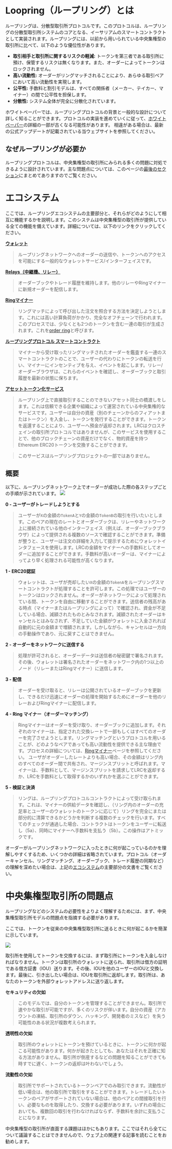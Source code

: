 # Loopring（ループリング）とは

ループリングは、分散型取引所プロトコルです。このプロトコルは、ループリングの分散型取引所システムのコアとなる、イーサリアムのスマートコントラクトとして実装されます。ループリングには、以前から用いられている中央集権型の取引所に比べて、以下のような優位性があります。

* **取引相手と取引所に関するリスクの軽減:** トークンを第三者である取引所に預け、保管するリスクは無くなります。また、オーダーによってトークンはロックされません。
* **高い流動性:** オーダーがリングマッチされることにより、あらゆる取引ペアにおいて高い流動性を実現します。
* **公平性:** 手数料と割引モデルは、すべての関係者（メーカー、テイカー、マイナー）の間で公平性を担保します。
* **分散性:** システム全体が完全に分散化されています。

ホワイトペーパーでは、ループリングプロトコルの背景と一般的な設計について詳しく知ることができます。プロトコルの実装を進めていくに従って、[ホワイトペーパー](https://github.com/Loopring/whitepaper/raw/master/en_whitepaper.pdf)の詳細の一部が古くなる可能性があります。
相違がある場合は、最新の公式アップデートが記載されている当ウェブサイトを参照してください。

## なぜループリングが必要か
ループリングプロトコルは、中央集権型の取引所にみられる多くの問題に対処できるように設計されています。主な問題点については、このページの[最後のセクション](overview.md#issues-with-centralized-exchanges)にまとめてありますのでご覧ください。

# エコシステム
ここでは、ループリングエコシステムの主要部分と、それらがどのようにして相互に機能するかを説明します。このシステムは中央集権型の取引所が提供している全ての機能を備えています。詳細については、以下のリンクをクリックしてください。

**[ウォレット](./projects/wallet.md)**
> ループリングネットワークへのオーダーの送信や、トークンへのアクセスを可能にする一般的なウォレットサービス/インターフェイスです。

**[Relays（中継機、リレー）](./projects/relay.md)**
> オーダーブックやトレード履歴を維持します。他のリレーやRingマイナーに新規オーダーを配信します。

**[Ringマイナー](./projects/ringminer.md)**
> リングマッチによって呼び出した注文を照合する方法を決定しようとします。これには高い計算負荷がかかり、完全なオフチェーンで行われます。このプロセスでは、少なくとも2つのトークンを含む一連の取引が生成されます。これを[order ring](./projects/protocol.md#order-ring)と呼びます。

**[ループリングプロトコル スマートコントラクト](./projects/protocol.md)**
> マイナーから受け取ったリングマッチされたオーダーを鑑査する一連のスマートコントラクトのことで、ユーザーの代わりにトークンの転送を行い、マイナーにインセンティブを与え、イベントを起こします。リレー/オーダーブラウザは、これらのイベントを確認し、オーダーブックと取引履歴を最新の状態に保ちます。

**[アセットトークン化サービス](./projects/tokenization.md)**
> ループリング上で直接取引することのできないアセット同士の橋渡しをします。これは信頼できる企業や組織によって運営されている中央集権的なサービスです。ユーザーは自分の資産（別のチェーンからのフィアットまたはトークン）を入金し、トークンを発行することができます。トークンを返還することにより、ユーザーへ預金が返却されます。LRCはクロスチェインの取引所プロトコルではありませんが、このサービスを使用することで、他のブロックチェーンの資産だけでなく、物的資産を持つEthereum ERC20トークンを交換することができます。

> このサービスはループリングプロジェクトの一部ではありません。

## 概要
以下に、ループリングネットワーク上でオーダーが成功した際の各ステップごとの手順が示されています。 
![](./img/diagrams/loopring-overview.png)
 
**0 - ユーザーがトレードしようとする**
> ユーザーが`X`の金額の`TokenA`と`Y`の金額の`TokenB`の取引を行いたいとします。このペアの現在のレートとオーダーブックは、リレーやネットワーク上に接続されている他のインターフェイス（例えば、オーダーブックブラウザ）によって提供される複数のソースで確認することができます。準備が整うと、ユーザーは注文の詳細を入力して提示するためにウォレットインタフェースを使用します。LRCの金額をマイナーへの手数料としてオーダーに追加することができます。手数料が高いオーダーは、マイナーによってより早く処理される可能性が高くなります。

**1 - ERC20認証**
> ウォレットは、ユーザが売却したい`X`の金額の`TokenA`をループリングスマートコントラクトが処理することを許可します。この処理ではユーザーのトークンはロックされません。オーダーがネットワークによって処理されている間、トークンを自由に移動することができます。送信者の残高がある時点（マイナーまたはループリングによって）で確認され、資金が不足している場合、減額されたものとみなされます。減額されたオーダーはキャンセルとはみなされず、不足していた金額がウォレットに入金されれば自動的に元の金額まで増額されます。しかしながら、キャンセルは一方向の手動操作であり、元に戻すことはできません。

**2 - オーダーをネットワークに送信する**
> 処理が許可されると、オーダーデータは送信者の秘密鍵で署名されます。その後、ウォレットは署名されたオーダーをネットワーク内の1つ以上のノード（リレーまたはRingマイナー）に送信します。

**3 - 配信**
> オーダーを受け取ると、リレーは公開されているオーダーブックを更新し、できるだけ迅速にオーダーの処理を開始するためにオーダーを他のリレーおよびRingマイナーに配信します。

**4 - Ring マイナー（オーダーマッチング）**
> Ringマイナーはオーダーを受け取り、オーダーブックに追加します。それぞれのマイナーは、指定された交換レートで一部もしくはすべてのオーダーを完了させようとします。リングマッチングというプロトコルを用いることが、どのようなペアであっても高い流動性を提供できる主な理由です。プロセスの詳細については、[Ringマイナー](./projects/ringminer.md)ページを参照してください。
ユーザがオーダーしたレートよりも高い場合、その金額はリング内のすべてのオーダー間で共有され、マージンスプリットと呼ばれます。マイナーは、手数料として、マージンスプリットを請求してLRCを返却するか、LRCを手数料として取得するかのいずれかを選ぶことができます。

**5 - 検証と決済**
> リングは、ループリングプロトコルコントラクトによって受け取られます。これは、マイナーの供給データを確認し、（リング内のオーダーの充足率とユーザーのウォレットのトークンに応じて）リングを完全にまたは部分的に清算できるかどうかを判断する複数のチェックを行います。すべてのチェックが通過した場合、コントラクトはトークンをユーザーに転送し（5a）、同時にマイナーへ手数料を支払う（5b）。この操作はアトミックです。

オーダーがループリングネットワークに入ったときに何が起こっているのかを理解しやすくするため、いくつかの詳細は省略されています。プロトコル（オーダーキャンセル、リングマッチング、オーダーブック、トレード履歴の同期など）の理解を深めたい場合は、上記の[エコシステム](overview.md#ecosystem)の主要部分の文書をご覧ください。


# 中央集権型取引所の問題点
ループリングなどのシステムの必要性をよりよく理解するためには、まず、中央集権型取引所モデルの問題点を指摘する必要があります。

ここでは、トークンを従来の中央集権型取引所に送るときに何が起こるかを簡潔に示しています。
 
 ![](./img/diagrams/centralized-model.png)

取引所を使用してトークンを交換するには、まず取引所にトークンを入金しなければなりません。トークンは取引所のウォレットに送られ、取引所は借方の証明である借方証書（IOU）送ります。その後、IOUを他のユーザーのIOUと交換します。最後に、引き出したい場合は、IOUを取引所に返却します。取引所は、あなたのトークンを外部ウォレットアドレスに送り返します。

**セキュリティの欠如**
> このモデルでは、自分のトークンを管理することができません。取引所で速やかな取引が可能ですが、多くのリスクが伴います。自分の資産（アカウントの凍結、取引所のダウン、ハッキング、開発者のミスなど）を失う可能性のある状況が複数考えられます。

**透明性の欠如**
> 取引所のウォレットにトークンを預けているときに、トークンに何かが起こる可能性があります。何かが起きたとしても、あなたはそれを正確に知る方法がありません。取引所が倒産するなどの問題を知ることができても時すでに遅く、トークンの返却は叶わないでしょう。

**流動性の欠如**
> 取引所でサポートされているトークンペアでのみ取引できます。流動性が低い場合は、他の取引所で取引をすることができます。トレードしたいトークンのペアがサポートされていない場合は、他のペアとの間接取引を行い、必要なものを取得したり、交換する必要があります。いずれの場合においても、複数回の取引を行わなければならず、手数料を余計に支払うことになります。

中央集権型の取引所が直面する課題はほかにもあります。ここではそれら全てについて議論することはできませんので、ウェブ上の関連する記事を読むことをお勧めします。
